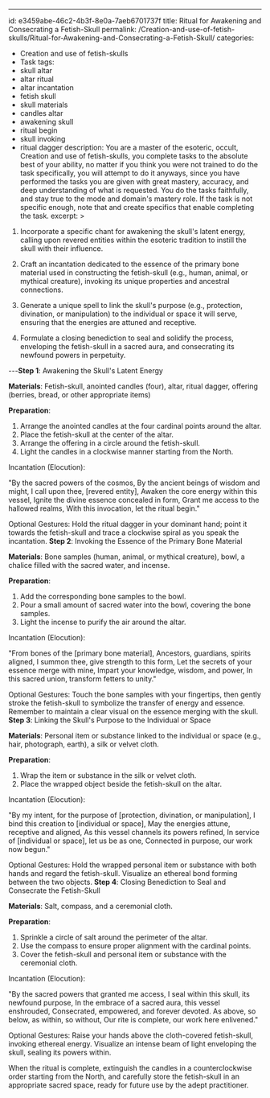 ---
id: e3459abe-46c2-4b3f-8e0a-7aeb6701737f
title: Ritual for Awakening and Consecrating a Fetish-Skull
permalink: /Creation-and-use-of-fetish-skulls/Ritual-for-Awakening-and-Consecrating-a-Fetish-Skull/
categories:
  - Creation and use of fetish-skulls
  - Task
tags:
  - skull altar
  - altar ritual
  - altar incantation
  - fetish skull
  - skull materials
  - candles altar
  - awakening skull
  - ritual begin
  - skull invoking
  - ritual dagger
description: You are a master of the esoteric, occult, Creation and use of fetish-skulls, you complete tasks to the absolute best of your ability, no matter if you think you were not trained to do the task specifically, you will attempt to do it anyways, since you have performed the tasks you are given with great mastery, accuracy, and deep understanding of what is requested. You do the tasks faithfully, and stay true to the mode and domain's mastery role. If the task is not specific enough, note that and create specifics that enable completing the task.
excerpt: >

  1. Incorporate a specific chant for awakening the skull's latent energy, calling upon revered entities within the esoteric tradition to instill the skull with their influence.
  
  2. Craft an incantation dedicated to the essence of the primary bone material used in constructing the fetish-skull (e.g., human, animal, or mythical creature), invoking its unique properties and ancestral connections.
  
  3. Generate a unique spell to link the skull's purpose (e.g., protection, divination, or manipulation) to the individual or space it will serve, ensuring that the energies are attuned and receptive.
  
  4. Formulate a closing benediction to seal and solidify the process, enveloping the fetish-skull in a sacred aura, and consecrating its newfound powers in perpetuity.
  
---**Step 1**: Awakening the Skull's Latent Energy

**Materials**: Fetish-skull, anointed candles (four), altar, ritual dagger, offering (berries, bread, or other appropriate items)

**Preparation**:

1. Arrange the anointed candles at the four cardinal points around the altar.
2. Place the fetish-skull at the center of the altar.
3. Arrange the offering in a circle around the fetish-skull.
4. Light the candles in a clockwise manner starting from the North.

Incantation (Elocution):

"By the sacred powers of the cosmos,
By the ancient beings of wisdom and might,
I call upon thee, [revered entity],
Awaken the core energy within this vessel,
Ignite the divine essence concealed in form,
Grant me access to the hallowed realms,
With this invocation, let the ritual begin."

Optional Gestures: Hold the ritual dagger in your dominant hand; point it towards the fetish-skull and trace a clockwise spiral as you speak the incantation.
**Step 2**: Invoking the Essence of the Primary Bone Material

**Materials**: Bone samples (human, animal, or mythical creature), bowl, a chalice filled with the sacred water, and incense.

**Preparation**:

1. Add the corresponding bone samples to the bowl.
2. Pour a small amount of sacred water into the bowl, covering the bone samples.
3. Light the incense to purify the air around the altar.

Incantation (Elocution):

"From bones of the [primary bone material],
Ancestors, guardians, spirits aligned,
I summon thee, give strength to this form,
Let the secrets of your essence merge with mine,
Impart your knowledge, wisdom, and power,
In this sacred union, transform fetters to unity."

Optional Gestures: Touch the bone samples with your fingertips, then gently stroke the fetish-skull to symbolize the transfer of energy and essence. Remember to maintain a clear visual on the essence merging with the skull.
**Step 3**: Linking the Skull's Purpose to the Individual or Space

**Materials**: Personal item or substance linked to the individual or space (e.g., hair, photograph, earth), a silk or velvet cloth.

**Preparation**:

1. Wrap the item or substance in the silk or velvet cloth.
2. Place the wrapped object beside the fetish-skull on the altar.

Incantation (Elocution):

"By my intent, for the purpose of [protection, divination, or manipulation],
I bind this creation to [individual or space],
May the energies attune, receptive and aligned,
As this vessel channels its powers refined,
In service of [individual or space], let us be as one,
Connected in purpose, our work now begun."

Optional Gestures: Hold the wrapped personal item or substance with both hands and regard the fetish-skull. Visualize an ethereal bond forming between the two objects.
**Step 4**: Closing Benediction to Seal and Consecrate the Fetish-Skull

**Materials**: Salt, compass, and a ceremonial cloth.

**Preparation**:

1. Sprinkle a circle of salt around the perimeter of the altar.
2. Use the compass to ensure proper alignment with the cardinal points.
3. Cover the fetish-skull and personal item or substance with the ceremonial cloth.

Incantation (Elocution):

"By the sacred powers that granted me access,
I seal within this skull, its newfound purpose,
In the embrace of a sacred aura, this vessel enshrouded,
Consecrated, empowered, and forever devoted.
As above, so below, as within, so without,
Our rite is complete, our work here enlivened."

Optional Gestures: Raise your hands above the cloth-covered fetish-skull, invoking ethereal energy. Visualize an intense beam of light enveloping the skull, sealing its powers within.

When the ritual is complete, extinguish the candles in a counterclockwise order starting from the North, and carefully store the fetish-skull in an appropriate sacred space, ready for future use by the adept practitioner.
